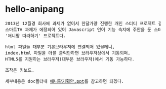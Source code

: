# hello-anipang

<pre>
2013년 12월경 회사에 과제가 없어서 한달가량 진행한 개인 스터디 프로젝트 결과물이다.
스마트TV 과제가 에정되어 있어 Javascript 언어 기능 숙지에 주안을 둔 스터디였으며,
'애니팡 따라하기' 프로젝트다.

html 파일들 대부분 기본브라우저에 연결되어 있을테니, 
index.html 파일을 더블 클릭만하면 브라우저상에서 기동되며,
HTML5를 지원하는 브라우저(대부분 브라우저)에서 기동 가능하다.

조작은 키보드.

세부내용은 doc폴더내 <a href="https://github.com/RedPeanut/hello-anipang/blob/master/doc/%EC%95%A0%EB%8B%88%ED%8C%A1%20%EA%B8%B0%ED%9A%8D%EC%95%88.ppt">애니팡기획안.ppt</a>를 참고하면 되겠다.
</pre>
